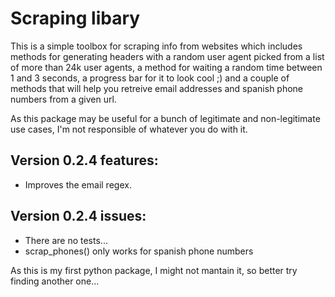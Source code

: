 # Scraping libary

This is a simple toolbox for scraping info from websites which includes methods for generating headers with a random user agent picked from a list of more than 24k user agents, a method for waiting a random time between 1 and 3 seconds, a progress bar for it to look cool ;) and a couple of methods that will help you retreive email addresses and spanish phone numbers from a given url.

As this package may be useful for a bunch of legitimate and non-legitimate use cases, I'm not responsible of whatever you do with it.

## Version 0.2.4 features:
 - Improves the email regex.

## Version 0.2.4 issues:
- There are no tests...
- scrap_phones() only works for spanish phone numbers

As this is my first python package, I might not mantain it, so better try finding another one...